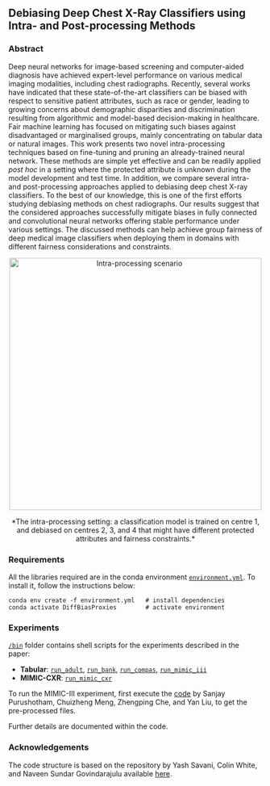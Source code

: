 ## Debiasing Deep Chest X-Ray Classifiers using Intra- and Post-processing Methods

### Abstract
Deep neural networks for image-based screening and computer-aided diagnosis have achieved expert-level performance on various medical imaging modalities, including chest radiographs. Recently, several works have indicated that these state-of-the-art classifiers can be biased with respect to sensitive patient attributes, such as race or gender, leading to growing concerns about demographic disparities and discrimination resulting from algorithmic and model-based decision-making in healthcare. Fair machine learning has focused on mitigating such biases against disadvantaged or marginalised groups, mainly concentrating on tabular data or natural images. This work presents two novel intra-processing techniques based on fine-tuning and pruning an already-trained neural network. These methods are simple yet effective and can be readily applied *post hoc* in a setting where the protected attribute is unknown during the model development and test time. In addition, we compare several intra- and post-processing approaches applied to debiasing deep chest X-ray classifiers. To the best of our knowledge, this is one of the first efforts studying debiasing methods on chest radiographs. Our results suggest that the considered approaches successfully mitigate biases in fully connected and convolutional neural networks offering stable performance under various settings. The discussed methods can help achieve group fairness of deep medical image classifiers when deploying them in domains with different fairness considerations and constraints.

<p align="center">
  <img align="middle" src="https://github.com/i6092467/GVAR/blob/master/images/scheme_panel_2.png" alt="Intra-processing scenario" width="500"/>
</p>
<center>
  *The intra-processing setting: a classification model is trained on centre 1, and debiased on centres 2, 3, and 4 that might have different protected attributes and fairness constraints.*
</center>
  
### Requirements
All the libraries required are in the conda environment [`environment.yml`](environment.yml). To install it, follow the instructions below:
```
conda env create -f environment.yml   # install dependencies
conda activate DiffBiasProxies        # activate environment
```

### Experiments
[`/bin`](bin/) folder contains shell scripts for the experiments described in the paper:
- **Tabular**: [`run_adult`](bin/run_adult), [`run_bank`](bin/run_bank), [`run_compas`](bin/run_compas), [`run_mimic_iii`](bin/run_mimic_iii)
- **MIMIC-CXR**: [`run_mimic_cxr`](bin/run_mimic_cxr)

To run the MIMIC-III experiment, first execute the [code](https://github.com/USC-Melady/Benchmarking_DL_MIMICIII) by Sanjay Purushotham, Chuizheng Meng, Zhengping Che, and Yan Liu, to get the pre-processed files.

Further details are documented within the code.

### Acknowledgements
The code structure is based on the repository by Yash Savani, Colin White, and Naveen Sundar Govindarajulu available [here](https://github.com/abacusai/intraprocessing_debiasing).
